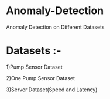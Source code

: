 # Anomaly-Detection
Anomaly Detection on Different Datasets

# Datasets :-
1)Pump Sensor Dataset

2)One Pump Sensor Dataset

3)Server Dataset(Speed and Latency)
